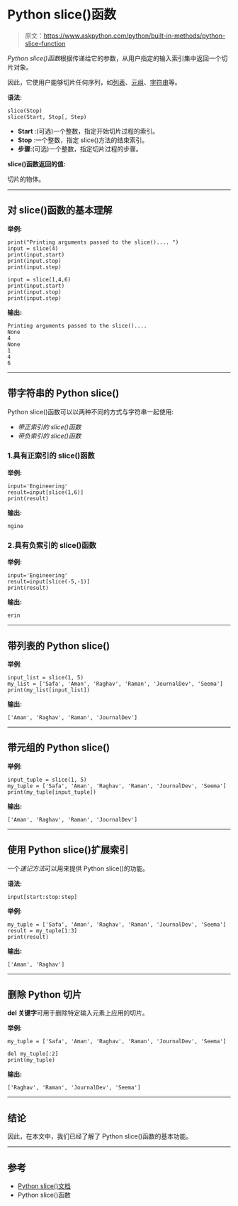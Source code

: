 # Python slice()函数

> 原文：<https://www.askpython.com/python/built-in-methods/python-slice-function>

*Python slice()函数*根据传递给它的参数，从用户指定的输入索引集中返回一个切片对象。

因此，它使用户能够切片任何序列，如[列表](https://www.askpython.com/python/list/python-list)、[元组](https://www.askpython.com/python/tuple/python-tuple)、[字符串](https://www.askpython.com/python/string/python-string-functions)等。

**语法:**

```
slice(Stop)
slice(Start, Stop[, Step)
```

*   **Start** :(可选)一个整数，指定开始切片过程的索引。
*   **Stop** :一个整数，指定 slice()方法的结束索引。
*   **步骤**:(可选)一个整数，指定切片过程的步骤。

**slice()函数返回的值:**

切片的物体。

* * *

## 对 slice()函数的基本理解

**举例:**

```
print("Printing arguments passed to the slice().... ")
input = slice(4)  
print(input.start)
print(input.stop)
print(input.step)

input = slice(1,4,6)  
print(input.start)
print(input.stop)
print(input.step)

```

**输出:**

```
Printing arguments passed to the slice().... 
None
4
None
1
4
6
```

* * *

## 带字符串的 Python slice()

Python slice()函数可以以两种不同的方式与字符串一起使用:

*   *带正索引的 slice()函数*
*   *带负索引的 slice()函数*

### 1.具有正索引的 slice()函数

**举例:**

```
input='Engineering'
result=input[slice(1,6)]
print(result)

```

**输出:**

```
ngine
```

### 2.具有负索引的 slice()函数

**举例:**

```
input='Engineering'
result=input[slice(-5,-1)]
print(result)

```

**输出:**

```
erin
```

* * *

## 带列表的 Python slice()

**举例**:

```
input_list = slice(1, 5) 
my_list = ['Safa', 'Aman', 'Raghav', 'Raman', 'JournalDev', 'Seema']
print(my_list[input_list])

```

**输出:**

```
['Aman', 'Raghav', 'Raman', 'JournalDev']
```

* * *

## 带元组的 Python slice()

**举例:**

```
input_tuple = slice(1, 5)  
my_tuple = ['Safa', 'Aman', 'Raghav', 'Raman', 'JournalDev', 'Seema']
print(my_tuple[input_tuple])

```

**输出:**

```
['Aman', 'Raghav', 'Raman', 'JournalDev']
```

* * *

## 使用 Python slice()扩展索引

一个*速记方法*可以用来提供 Python slice()的功能。

**语法:**

```
input[start:stop:step]
```

**举例:**

```
my_tuple = ['Safa', 'Aman', 'Raghav', 'Raman', 'JournalDev', 'Seema']
result = my_tuple[1:3] 
print(result)

```

**输出:**

```
['Aman', 'Raghav']
```

* * *

## 删除 Python 切片

**del 关键字**可用于删除特定输入元素上应用的切片。

**举例:**

```
my_tuple = ['Safa', 'Aman', 'Raghav', 'Raman', 'JournalDev', 'Seema']

del my_tuple[:2]
print(my_tuple)

```

**输出:**

```
['Raghav', 'Raman', 'JournalDev', 'Seema']
```

* * *

## 结论

因此，在本文中，我们已经了解了 Python slice()函数的基本功能。

* * *

## 参考

*   [Python slice()文档](https://docs.python.org/3/c-api/slice.html)
*   Python slice()函数